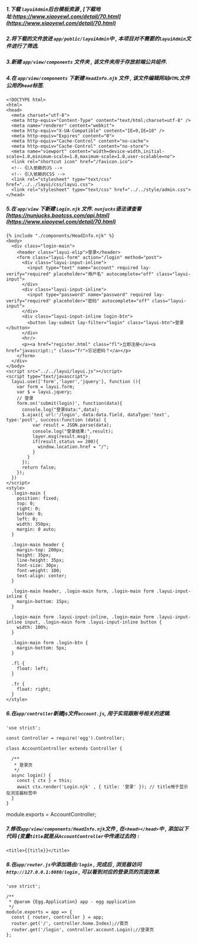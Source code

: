 ##### 1.下载 `layuiAdmin`后台模板资源 , [下载地址:https://www.xiaoyewl.com/detail/70.html](https://www.xiaoyewl.com/detail/70.html)
##### 2.将下载的文件放进 `app/public/layuiAdmin`中 , 本项目对不需要的`layuiAdmin`文件进行了筛选.
##### 3.新建 `app/view/components` 文件夹 , 该文件夹用于存放前端公共组件.
##### 4.在 `app/view/components` 下新建 `HeadInfo.njk` 文件 , 该文件编辑网站`HTML`文件公用的`head`标签.
```
<!DOCTYPE html>
<html>
<head>
  <meta charset="utf-8">
  <meta http-equiv="Content-Type" content="text/html;charset=utf-8" />
  <meta name="renderer" content="webkit">
  <meta http-equiv="X-UA-Compatible" content="IE=9,IE=10" />
  <meta http-equiv="Expires" content="0">
  <meta http-equiv="Cache-Control" content="no-cache">
  <meta http-equiv="Cache-Control" content="no-store">
  <meta name="viewport" content="width=device-width,initial-scale=1.0,minimum-scale=1.0,maximum-scale=1.0,user-scalable=no">
  <link rel="shortcut icon" href="/favicon.ico">
  <!-- 引入依赖的JS -->
  <!-- 引入依赖的CSS -->
  <link rel="stylesheet" type="text/css" href="../../layui/css/layui.css">
  <link rel="stylesheet" type="text/css" href="../../style/admin.css">
</head>
```
##### 5.在 `app/view` 下新建 `Login.njk` 文件. `nunjucks`语法请查看[https://nunjucks.bootcss.com/api.html](https://www.xiaoyewl.com/detail/70.html)
```
{% include "./components/HeadInfo.njk" %}
<body>
  <div class="login-main">
    <header class="layui-elip">登录</header>
    <form class="layui-form" action="/login" method="post">
      <div class="layui-input-inline">
        <input type="text" name="account" required lay-verify="required" placeholder="用户名" autocomplete="off" class="layui-input">
      </div>
      <div class="layui-input-inline">
        <input type="password" name="password" required lay-verify="required" placeholder="密码" autocomplete="off" class="layui-input">
      </div>
      <div class="layui-input-inline login-btn">
        <button lay-submit lay-filter="login" class="layui-btn">登录</button>
      </div>
      <hr/>
      <p><a href="register.html" class="fl">立即注册</a><a href="javascript:;" class="fr">忘记密码？</a></p>
    </form>
  </div>
</body>
<script src="../../layui/layui.js"></script>  
<script type="text/javascript">
  layui.use(['form','layer','jquery'], function (){
    var form = layui.form;
    var $ = layui.jquery;
    // 登录
    form.on('submit(login)', function(data){
      console.log("登录data:",data);
      $.ajax({ url:'/login', data:data.field, dataType:'text', type:'post', success:function (data) {
          var result = JSON.parse(data);
          console.log("登录结果:",result);
          layer.msg(result.msg);
          if(result.status == 200){
            window.location.href = "/";
          }
        }
      });
      return false;
    });
  })
</script>
<style>
  .login-main {
    position: fixed;
    top: 0;
    right: 0;
    bottom: 0;
    left: 0;
    width: 350px;
    margin: 0 auto;
  }

  .login-main header {
    margin-top: 200px;
    height: 35px;
    line-height: 35px;
    font-size: 30px;
    font-weight: 100;
    text-align: center;
  }

  .login-main header, .login-main form, .login-main form .layui-input-inline {
    margin-bottom: 15px;
  }

  .login-main form .layui-input-inline, .login-main form .layui-input-inline input, .login-main form .layui-input-inline button {
    width: 100%;
  }

  .login-main form .login-btn {
    margin-bottom: 5px;
  }

  .fl {
    float: left;
  }

  .fr {
    float: right;
  }
</style>
```
##### 6.在`app/controller`新建js文件`account.js`, 用于实现跟账号相关的逻辑.
```
'use strict';

const Controller = require('egg').Controller;

class AccountController extends Controller {

  /**
   * 登录页
   */
  async login() {
    const { ctx } = this;
    await ctx.render('Login.njk' , { title: '登录' }); // title用于显示在浏览器标签中
  }
}
```

module.exports = AccountController;
##### 7.修改`app/view/components/HeadInfo.njk`文件 , 在`<head></head>`中 , 添加以下代码 (变量`title`就是从`AccountController`中传递过去的) :
```
<title>{{title}}</title>
```
##### 8.在`app/router.js`中添加路由`/login` , 完成后 , 浏览器访问`http://127.0.0.1:8080/login` , 可以看到对应的登录页的页面效果.
```
'use strict';

/**
 * @param {Egg.Application} app - egg application
 */
module.exports = app => {
  const { router, controller } = app;
  router.get('/', controller.home.Index);//首页
  router.get('/login', controller.account.Login);//登录页
};
```

